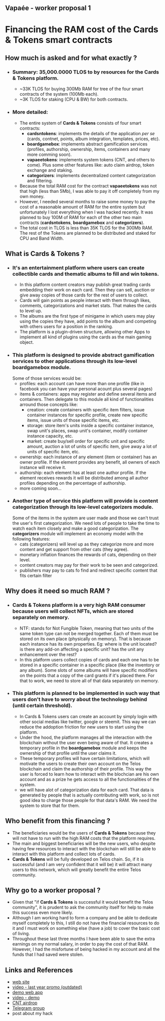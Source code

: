 Vapaée - worker proposal 1
------------------------

# Financing the RAM cost of the **Cards & Tokens** smart contracts

## How much is asked and for what exactly ?
  - ### Summary: 35,000.0000 TLOS to by resources for the Cards & Tokens platform.
    - ~33K TLOS for buying 300Mb RAM for tree of the four smart contracts of the system (100Mb each).
    -  ~3K TLOS for staking (CPU & BW) for both contracts.
  - ### More detailed:  
    - The entire system of **Cards & Tokens** consists of four smart contracts:
        - **cardsntokens**: implements the details of the application *per se* (cards, contnet, points, album integration, templates, prices, etc).
        - **boardgamebox**: implements abstract gamification services (profiles, authorship, ownership, items, containers and many more comming soon).
        - **vapaeetokens**: implements system tokens (CNT, and others to come). Plus some other features like: auto claim airdrop, token exchange and staking.
        - **categorizers**: implements decentralized content categorization and filtering.
    - Because the total RAM cost for the contract **vapaeetokens** was not that high (less than 5Mb), I was able to pay it off completely from my own money.
    - However, I needed several months to raise some money to pay the cost of a reasonable amount of RAM for the entire system but unfortunately I lost everything when I was hacked recently. It was planned to buy 100M of RAM for each of the other two main contracts (**cardsntokens**, **boardgamebox** and **categorizers**).
    - The total cost in TLOS is less than 35K TLOS for the 300Mb RAM. The rest of the Tokens are planned to be distributed and staked for CPU and Band Width.
## What is **Cards & Tokens** ?
  - ### It's an entertainment platform where users can create collectible cards and thematic albums to fill and win tokens.  
    - In this platform content creators may publish great trading cards embedding their work on each card. Then they can sell, auction or give away copies of those cards for the rest of users to collect.
    - Cards will gain points as people interact with them through likes, comments, categorizations and market stats. That makes the cards to level up.
    - The albums are the first type of minigame in which users may play using the copies they have, add points to the album and competing with others users for a position in the ranking.
    - The platform is a plugin-driven structure, allowing other Apps to implement all kind of plugins using the cards as the main gaming object.
  - ### This platform is designed to provide abstract gamification services to other applications through its low-level **boardgamebox** module.
    Some of those services would be:
    - profiles: each account can have more than one profile (like in facebook you can have your personal acount plus several pages)
    - items & containers: apps may register and define several items and containers. Then delegate to this module all kind of functionalities arround those concepts like:
      - creation: create containers with specific item filters, issue container instances for specific profile, create new specific items, issue units of those specific items, etc.
      - storage: store item's units inside a specific container instance, swap unit's places, swap unit's container, modify container instance capacity, etc.
      - market: create buy/sell order for specific unit and specific amount, auction a lot of units of specific item, give away a lot of units of specific item, etc.
    - ownership: each instance of any element (item or container) has an owner profile. If the element provides any benefit, all owners of each instance will receive it.
    - authorship: each element has at least one author profile. If the element receives rewards it will be distributed among all author profiles depending on the percentage of authorship.
    - more coming soon...
  - ### Another type of service this platform will provide is content categorization through its low-level **categorizers** module.   
    Some of the items in the system are user made and those we can't trust the user's first categorization. We need lots of people to take the time to watch each item closely and make a good categorization. The **categorizers** module will implement an economy model with the following features:
      - cats (categorizers) will level up as they categorize more and more content and get support from other cats (they agree).
      - monetary inflation finances the rewards of cats, depending on their level.
      - content creators may pay for their work to be seen and categorized.
      - publishers may pay to cats fo find and redirect specific content that fits certain filter
## Why does it need so much RAM ?
  - ### **Cards & Tokens** platform is a very high RAM consumer because users will collect NFTs, which are stored separately on memory.
    - NTF: stands for Not Fungible Token, meaning that two units of the same token type can not be merged together. Each of them must be stored on its own place (physically on memory). That is because each instance has its own properties.
    Eg: where is the unit located? is there any add-on affecting a specific unit? has the unit any enhancement over the rest?
    - In this platform users collect copies of cards and each one has to be stored in a specific container in a specific place (like the inventory or any album). Some slots of some albums will have specific modifiers on the points that a copy of the card grants if it's placed there. For that to work, we need to store all of that data separately on memory.
  - ### This platform is planned to be implemented in such way that users don't have to worry about the technology behind (until certain threshold).
    - In Cards & Tokens users can create an account by simply login with other social medias like twitter, google or steemit. This way we can reduce the addoption friction for new users to start using the platform.
    - Under the hood, the platform manages all the interaction with the blockchain without the user even being aware of that. It creates a temporary profile in the **boardgamebox** module and keeps the ownership of that profile until the user claims it.
    - These temporary profiles will have certain limitations, which will motivate the users to create their own account on the Telos blockchain and claim the authorship of their profile. This way the user is forced to learn how to interact with the blochcian are his own account and as a prize he gets access to all the functionalities of the system.
    - we will have alot of categorization data for each card. That data is generated by people that is actually contributing with work, so is not good idea to charge those people for that data's RAM. We need the system to store that for them.
## Who benefit from this financing ?
  - The beneficiaries would be the users of **Cards & Tokens** because they will not have to run with the high RAM costs that the platform requires.
  - The main and biggest beneficiaries will be the new users, who despite having few resources to interact with the blockchain will still be able to interact with this platform and collect lots of cards.
  - **Cards & Tokens** will be fully developed on Telos chain. So, if it is successful (and I am very confident that it will be) it will attract many users to this network, which will greatly benefit the entire Telos community.
## Why go to a worker proposal ?
  - Given that "if **Cards & Tokens** is successful it would benefit the Telos community", it is prudent to ask the community itself for help to make this success even more likely.
  - Although I am working hard to form a company and be able to dedicate myself completely to this, I still do not have the financial resources to do it and I must work on something else (have a job) to cover the basic cost of living.
  - Throughout these last three months I have been able to save the extra earnings on my normal salary, in order to pay the cost of that RAM. However, I had the misfortune of being hacked in my account and all the funds that I had saved were stolen.

## Links and References
  - [web site](http://cardsandtokens.com)
  - [video - last year promo (outdated)](https://www.youtube.com/watch?v=YSVJgKsSobA)
  - [demo web app](http://app.cardsandtokens.com/)
  - [video - demo](https://www.youtube.com/watch?v=jhL1KyifGEs)
  - [CNT airdrop](https://steemit.com/eos/@viterbo/cards-and-tokens-cnt-token-airdrop)
  - [Telegram group](https://t.me/cardsandtokens)
  - post about my hack
